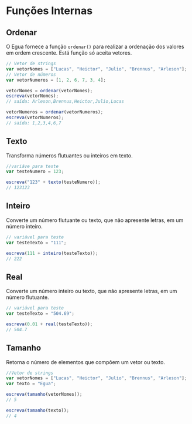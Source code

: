 # Funções Internas

## Ordenar

O Egua fornece a função `ordenar()` para realizar a ordenação dos valores em ordem crescente. Está função só aceita vetores.

```js
// Vetor de strings
var vetorNomes = ["Lucas", "Heictor", "Julio", "Brennus", "Arleson"];
// Vetor de números
var vetorNumeros = [1, 2, 6, 7, 3, 4];

vetorNomes = ordenar(vetorNomes);
escreva(vetorNomes);
// saída: Arleson,Brennus,Heictor,Julio,Lucas

vetorNumeros = ordenar(vetorNumeros);
escreva(vetorNumeros);
// saída: 1,2,3,4,6,7
```

## Texto

Transforma números flutuantes ou inteiros em texto.

```js
//variáve para teste
var testeNumero = 123;

escreva("123" + texto(testeNumero));
// 123123
```

## Inteiro

Converte um número flutuante ou texto, que não apresente letras, em um número inteiro.

```js
// variável para teste
var testeTexto = "111";

escreva(111 + inteiro(testeTexto));
// 222
```
## Real

Converte um número inteiro ou texto, que não apresente letras, em um número flutuante.

```js
// variável para teste
var testeTexto = "504.69";

escreva(0.01 + real(testeTexto));
// 504.7
```

## Tamanho

Retorna o número de elementos que compõem um vetor ou texto.

```js
//Vetor de strings
var vetorNomes = ["Lucas", "Heictor", "Julio", "Brennus", "Arleson"];
var texto = "Egua";

escreva(tamanho(vetorNomes));
// 5

escreva(tamanho(texto));
// 4
```
